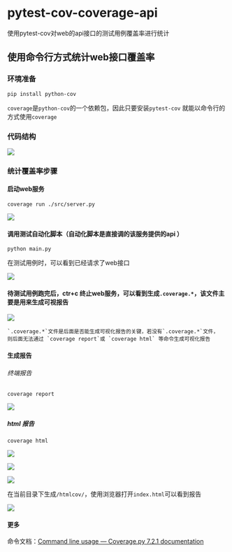 # pytest-cov-coverage-api
使用pytest-cov对web的api接口的测试用例覆盖率进行统计
## 使用命令行方式统计web接口覆盖率

### 环境准备

```shell
pip install python-cov
```

`coverage`是`python-cov`的一个依赖包，因此只要安装`pytest-cov` 就能以命令行的方式使用`coverage`

### 代码结构

![](/Users/ashe/Library/Application%20Support/marktext/images/2023-02-28-14-37-29-image.png)



### 统计覆盖率步骤

#### 启动web服务

```shell
coverage run ./src/server.py
```

![](/Users/ashe/Library/Application%20Support/marktext/images/2023-02-28-14-40-46-image.png)

#### 调用测试自动化脚本（自动化脚本是直接调的该服务提供的api ）

```shell
python main.py
```

在测试用例时，可以看到已经请求了web接口

![](/Users/ashe/Library/Application%20Support/marktext/images/2023-02-28-14-45-29-image.png)

#### 待测试用例跑完后，ctr+c 终止web服务，可以看到生成`.coverage.*`，该文件主要是用来生成可视报告

![](/Users/ashe/Library/Application%20Support/marktext/images/2023-02-28-14-47-49-image.png)

```context
`.coverage.*`文件是后面是否能生成可视化报告的关键，若没有`.coverage.*`文件，
则后面无法通过 `coverage report`或 `coverage html` 等命令生成可视化报告
```

#### 生成报告

###### 终端报告

```shell
coverage report
```

![](/Users/ashe/Library/Application%20Support/marktext/images/2023-02-28-14-51-24-image.png)

##### html 报告

```shell
coverage html
```

![](/Users/ashe/Library/Application%20Support/marktext/images/2023-02-28-14-52-31-image.png)

![](/Users/ashe/Library/Application%20Support/marktext/images/2023-02-28-14-53-23-image.png)

![](/Users/ashe/Library/Application%20Support/marktext/images/2023-02-28-14-53-51-image.png)

在当前目录下生成`/htmlcov/`，使用浏览器打开`index.html`可以看到报告

![](/Users/ashe/Library/Application%20Support/marktext/images/2023-02-28-14-59-08-image.png)



#### 更多

命令文档：[Command line usage &mdash; Coverage.py 7.2.1 documentation](https://coverage.readthedocs.io/en/7.2.1/cmd.html)



